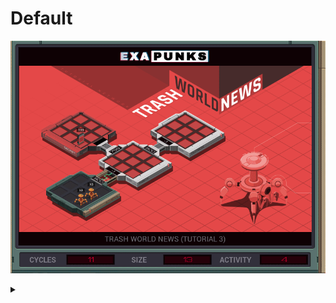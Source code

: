 # Default
![](default.gif)

<details><summary></summary>
<p>
XA

```
LINK 800
LINK 799
GRAB 199
COPY F M
COPY F M
WIPE
```

XB
```
LINK 800
LINK 800
MAKE
COPY M X
COPY M F
COPY X F
DROP
```
</p>
</details>
